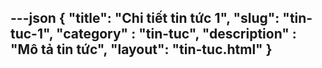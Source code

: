 ---json
{
    "title": "Chi tiết tin tức 1",
    "slug": "tin-tuc-1",
    "category" : "tin-tuc",
    "description" : "Mô tả tin tức",
    "layout": "tin-tuc.html"
}
---
